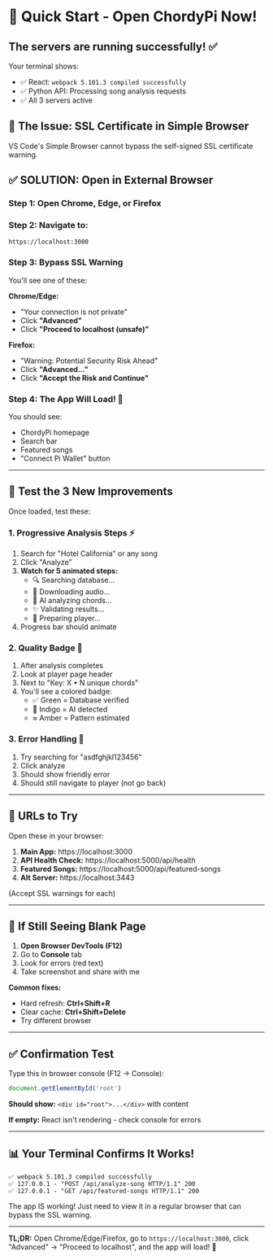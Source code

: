 # 🚀 Quick Start - Open ChordyPi Now!

## The servers are running successfully! ✅

Your terminal shows:
- ✅ React: `webpack 5.101.3 compiled successfully`
- ✅ Python API: Processing song analysis requests
- ✅ All 3 servers active

## 📍 The Issue: SSL Certificate in Simple Browser

VS Code's Simple Browser cannot bypass the self-signed SSL certificate warning. 

## ✅ SOLUTION: Open in External Browser

### **Step 1: Open Chrome, Edge, or Firefox**

### **Step 2: Navigate to:**
```
https://localhost:3000
```

### **Step 3: Bypass SSL Warning**

You'll see one of these:

**Chrome/Edge:**
- "Your connection is not private"
- Click **"Advanced"**
- Click **"Proceed to localhost (unsafe)"**

**Firefox:**
- "Warning: Potential Security Risk Ahead"
- Click **"Advanced..."**
- Click **"Accept the Risk and Continue"**

### **Step 4: The App Will Load!** 🎉

You should see:
- ChordyPi homepage
- Search bar
- Featured songs
- "Connect Pi Wallet" button

---

## 🧪 Test the 3 New Improvements

Once loaded, test these:

### 1. **Progressive Analysis Steps** ⚡
1. Search for "Hotel California" or any song
2. Click "Analyze"
3. **Watch for 5 animated steps:**
   - 🔍 Searching database...
   - 🎵 Downloading audio...
   - 🤖 AI analyzing chords...
   - ✨ Validating results...
   - 🎸 Preparing player...
4. Progress bar should animate

### 2. **Quality Badge** 🏅
1. After analysis completes
2. Look at player page header
3. Next to "Key: X • N unique chords"
4. You'll see a colored badge:
   - ✅ Green = Database verified
   - 🤖 Indigo = AI detected
   - ≈ Amber = Pattern estimated

### 3. **Error Handling** 💬
1. Try searching for "asdfghjkl123456"
2. Click analyze
3. Should show friendly error
4. Should still navigate to player (not go back)

---

## 🎯 URLs to Try

Open these in your browser:

1. **Main App:** https://localhost:3000
2. **API Health Check:** https://localhost:5000/api/health
3. **Featured Songs:** https://localhost:5000/api/featured-songs
4. **Alt Server:** https://localhost:3443

(Accept SSL warnings for each)

---

## 🐛 If Still Seeing Blank Page

1. **Open Browser DevTools (F12)**
2. Go to **Console** tab
3. Look for errors (red text)
4. Take screenshot and share with me

**Common fixes:**
- Hard refresh: **Ctrl+Shift+R**
- Clear cache: **Ctrl+Shift+Delete**
- Try different browser

---

## ✅ Confirmation Test

Type this in browser console (F12 → Console):
```javascript
document.getElementById('root')
```

**Should show:** `<div id="root">...</div>` with content

**If empty:** React isn't rendering - check console for errors

---

## 📊 Your Terminal Confirms It Works!

```
✅ webpack 5.101.3 compiled successfully
✅ 127.0.0.1 - "POST /api/analyze-song HTTP/1.1" 200
✅ 127.0.0.1 - "GET /api/featured-songs HTTP/1.1" 200
```

The app IS working! Just need to view it in a regular browser that can bypass the SSL warning.

---

**TL;DR:** Open Chrome/Edge/Firefox, go to `https://localhost:3000`, click "Advanced" → "Proceed to localhost", and the app will load! 🚀
